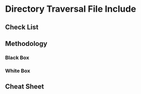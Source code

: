 # Directory Traversal File Include

## Check List

## Methodology

### Black Box

### White Box

## Cheat Sheet
